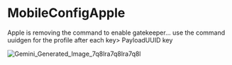 # MobileConfigApple
Apple is removing the command to enable gatekeeper... use the command uuidgen for the profile after each key> PayloadUUID key



![Gemini_Generated_Image_7q8lra7q8lra7q8l](https://github.com/user-attachments/assets/b19a441a-7c63-4ce2-91b0-4955b2563a80)
